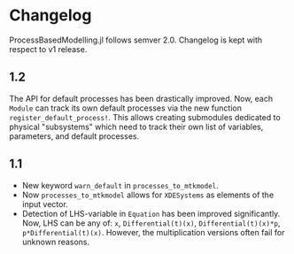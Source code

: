 # Changelog

ProcessBasedModelling.jl follows semver 2.0.
Changelog is kept with respect to v1 release.

## 1.2

The API for default processes has been drastically improved.
Now, each `Module` can track its own default processes via the new function
`register_default_process!`. This allows creating submodules dedicated to
physical "subsystems" which need to track their own list of variables,
parameters, and default processes.

## 1.1

- New keyword `warn_default` in `processes_to_mtkmodel`.
- Now `processes_to_mtkmodel` allows for `XDESystems` as elements of the input vector.
- Detection of LHS-variable in `Equation` has been improved significantly.
  Now, LHS can be any of: `x`, `Differential(t)(x)`, `Differential(t)(x)*p`, `p*Differential(t)(x)`. However, the multiplication versions often fail for unknown reasons.